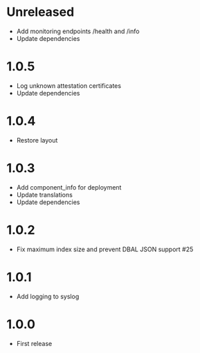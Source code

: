# Unreleased
 - Add monitoring endpoints /health and /info
 - Update dependencies
 
# 1.0.5
 * Log unknown attestation certificates
 * Update dependencies
 
# 1.0.4
 * Restore layout

# 1.0.3
 * Add component_info for deployment
 * Update translations
 * Update dependencies
# 1.0.2
 * Fix maximum index size and prevent DBAL JSON support #25

# 1.0.1
 * Add logging to syslog

# 1.0.0
 * First release
